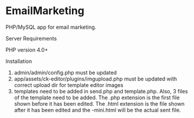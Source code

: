 EmailMarketing
==============

PHP/MySQL app for email marketing.

Server Requirements

PHP version 4.0+

Installation

1. admin/admin/config.php must be updated
2. app/assets/ck-editor/plugins/imgupload.php must be updated with correct upload dir for template editor
images
3. templates need to be added in send.php and template.php. Also, 3 files of the template need to be added. The
.php extension is the first file shown before it has been edited. The .html extension is the file shown after it
has been edited and the -mini.html will be the actual sent file.
